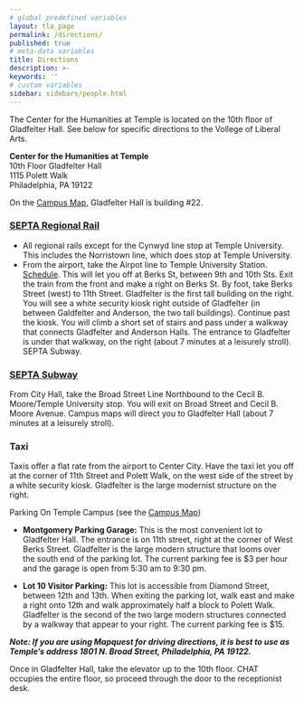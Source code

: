 ```yaml
---
# global predefined variables
layout: tla_page
permalink: /directions/
published: true
# meta-data variables
title: Directions
description: >-
keywords: ''
# custom variables
sidebar: sidebars/people.html
---
```

The Center for the Humanities at Temple is located on the 10th floor of Gladfelter Hall. See below for specific directions to the Vollege of Liberal Arts.

**Center for the Humanities at Temple**<br> 
10th Floor Gladfelter Hall<br>
1115 Polett Walk<br>
Philadelphia, PA 19122<br>

On the [Campus Map](http://www.temple.edu/maps/documents/TUMain_map.pdf), Gladfelter Hall is building #22.

### [SEPTA Regional Rail](http://www.septa.org/service/rr_schedules.html)

- All regional rails except for the Cynwyd line stop at Temple University. This includes the Norristown line, which does stop at Temple University.
- From the airport, take the Airpot line to Temple University Station. [Schedule](http://www.septa.org/schedules/rail/pdf/air.pdf). This will let you off at Berks St, between 9th and 10th Sts. Exit the train from the front and make a right on Berks St. By foot, take Berks Street (west) to 11th Street. Gladfelter is the first tall building on the right. You will see a white security kiosk right outside of Gladfelter (in between Galdfelter and Anderson, the two tall buildings). Continue past the kiosk. You will climb a short set of stairs and pass under a walkway that connects Gladfelter and Anderson Halls. The entrance to Gladfelter is under that walkway, on the right (about 7 minutes at a leisurely stroll).
SEPTA Subway.

### [SEPTA Subway](http://www.septa.org/service/sub_schedules.html)
From City Hall, take the Broad Street Line Northbound to the Cecil B. Moore/Temple University stop.  You will exit on Broad Street and Cecil B. Moore Avenue. Campus maps will direct you to Gladfelter Hall (about 7 minutes at a leisurely stroll).

### Taxi
Taxis offer a flat rate from the airport to Center City. Have the taxi let you off at the corner of 11th Street and Polett Walk, on the west side of the street by a white security kiosk. Gladfelter is the large modernist structure on the right.

Parking On Temple Campus (see the [Campus Map](http://www.temple.edu/maps/documents/TUMain_map.pdf))

- **Montgomery Parking Garage:** This is the most convenient lot to Gladfelter Hall. The entrance is on 11th street, right at the corner of West Berks Street. Gladfelter is the large modern structure that looms over the south end of the parking lot. The current parking fee is $3 per hour and the garage is open from 5:30 am to 9:30 pm.

- **Lot 10 Visitor Parking:** This lot is accessible from Diamond Street, between 12th and 13th. When exiting the parking lot, walk east and make a right onto 12th and walk approximately half a block to Polett Walk. Gladfelter is the second of the two large modern structures connected by a walkway that appear to your right.  The current parking fee is $15.

**_Note: If you are using Mapquest for driving directions, it is best to use as Temple’s address 1801 N. Broad Street, Philadelphia, PA 19122._**

Once in Gladfelter Hall, take the elevator up to the 10th floor. CHAT occupies the entire floor, so proceed through the door to the receptionist desk.

